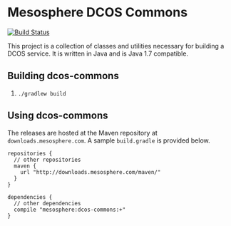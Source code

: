 Mesosphere DCOS Commons
======================

[![Build Status](https://jenkins.mesosphere.com/service/jenkins/buildStatus/icon?job=dcos-commons/infinity-dcos-commons-master)](https://jenkins.mesosphere.com/service/jenkins/job/dcos-commons/job/infinity-dcos-commons-master/)

This project is a collection of classes and utilities necessary for building a DCOS service.  It is written in Java and
is Java 1.7 compatible. 

Building dcos-commons
--------------------------

1. `./gradlew build`

Using dcos-commons
--------------------------

The releases are hosted at the Maven repository at `downloads.mesosphere.com`. A sample `build.gradle` is provided below.
```
repositories {
  // other repositories
  maven {
    url "http://downloads.mesosphere.com/maven/"
  }
}

dependencies {
  // other dependencies
  compile "mesosphere:dcos-commons:+"
}
```
